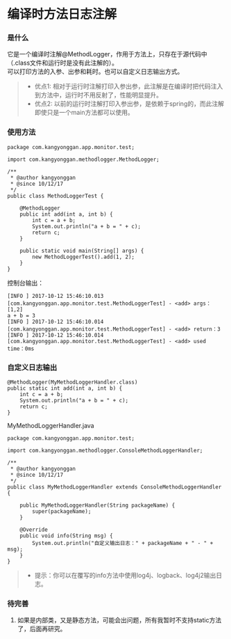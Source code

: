 # 编译时方法日志注解

### 是什么
它是一个编译时注解@MethodLogger，作用于方法上，只存在于源代码中（.class文件和运行时是没有此注解的）。  
可以打印方法的入参、出参和耗时。也可以自定义日志输出方式。

> * 优点1: 相对于运行时注解打印入参出参，此注解是在编译时把代码注入到方法中，运行时不用反射了，性能明显提升。
> * 优点2: 以前的运行时注解打印入参出参，是依赖于spring的，而此注解即使只是一个main方法都可以使用。
 
### 使用方法

```
package com.kangyonggan.app.monitor.test;

import com.kangyonggan.methodlogger.MethodLogger;

/**
 * @author kangyonggan
 * @since 10/12/17
 */
public class MethodLoggerTest {

    @MethodLogger
    public int add(int a, int b) {
        int c = a + b;
        System.out.println("a + b = " + c);
        return c;
    }

    public static void main(String[] args) {
        new MethodLoggerTest().add(1, 2);
    }
}
```

控制台输出：

```
[INFO ] 2017-10-12 15:46:10.013 [com.kangyonggan.app.monitor.test.MethodLoggerTest] - <add> args：[1,2]
a + b = 3
[INFO ] 2017-10-12 15:46:10.014 [com.kangyonggan.app.monitor.test.MethodLoggerTest] - <add> return：3
[INFO ] 2017-10-12 15:46:10.014 [com.kangyonggan.app.monitor.test.MethodLoggerTest] - <add> used time：0ms
```

### 自定义日志输出

```
@MethodLogger(MyMethodLoggerHandler.class)
public static int add(int a, int b) {
    int c = a + b;
    System.out.println("a + b = " + c);
    return c;
}
```

MyMethodLoggerHandler.java

```
package com.kangyonggan.app.monitor.test;

import com.kangyonggan.methodlogger.ConsoleMethodLoggerHandler;

/**
 * @author kangyonggan
 * @since 10/12/17
 */
public class MyMethodLoggerHandler extends ConsoleMethodLoggerHandler {

    public MyMethodLoggerHandler(String packageName) {
        super(packageName);
    }

    @Override
    public void info(String msg) {
        System.out.println("自定义输出日志：" + packageName + " - " + msg);
    }
}
```

> * 提示：你可以在覆写的info方法中使用log4j、logback、log4j2输出日志。

### 待完善
1. 如果是内部类，又是静态方法，可能会出问题，所有我暂时不支持static方法了，后面再研究。